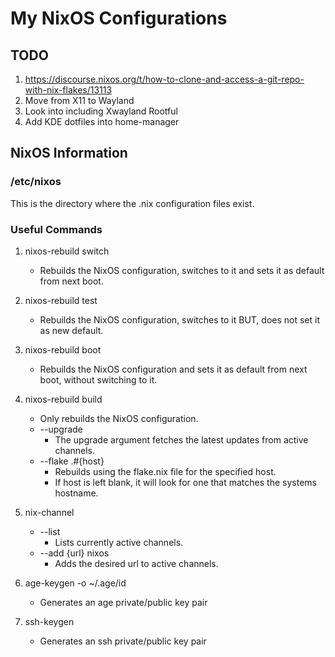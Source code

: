 # My NixOS Configurations

## TODO
1. https://discourse.nixos.org/t/how-to-clone-and-access-a-git-repo-with-nix-flakes/13113
2. Move from X11 to Wayland
3. Look into including Xwayland Rootful
4. Add KDE dotfiles into home-manager

## NixOS Information

### /etc/nixos

This is the directory where the .nix configuration files exist.  

### Useful Commands

1. nixos-rebuild switch  
   - Rebuilds the NixOS configuration, switches to it and sets it as default from next boot.  
2. nixos-rebuild test  
   - Rebuilds the NixOS configuration, switches to it BUT, does not set it as new default.  
3. nixos-rebuild boot  
   - Rebuilds the NixOS configuration and sets it as default from next boot, without switching to it.  
4. nixos-rebuild build  
   - Only rebuilds the NixOS configuration.  
   - --upgrade  
     - The upgrade argument fetches the latest updates from active channels.  
   - --flake  .#{host}
     - Rebuilds using the flake.nix file for the specified host.  
     - If host is left blank, it will look for one that matches the systems hostname.  

5. nix-channel  
   - --list  
     - Lists currently active channels.  
   - --add {url} nixos  
     - Adds the desired url to active channels.  

6. age-keygen -o ~/.age/id
   - Generates an age private/public key pair

7. ssh-keygen
   - Generates an ssh private/public key pair

